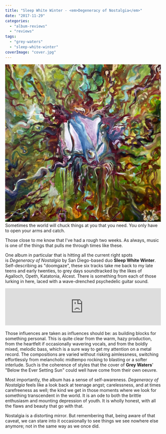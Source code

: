 ```yaml
---
title: "Sleep White Winter - <em>Degeneracy of Nostalgia</em>"
date: "2017-11-29"
categories: 
  - "album-reviews"
  - "reviews"
tags: 
  - "grey-waters"
  - "sleep-white-winter"
coverImage: "cover.jpg"
---
```


[![](images/cover-1013x1024.jpg)](http://www.eveningoflight.nl/wordpress/wp-content/uploads/2017/11/cover.jpg)Sometimes the world will chuck things at you that you need. You only have to open your arms and catch.

Those close to me know that I've had a rough two weeks. As always, music is one of the things that pulls me through times like these.

One album in particular that is hitting all the current right spots is _Degeneracy of Nostalgia_ by San Diego-based duo **Sleep White Winter**. Self-describing as "doomgaze", these six tracks take me back to my late teens and early twenties, to grey days soundtracked by the likes of Agalloch, Opeth, Katatonia, Alcest. There is something from each of those lurking in here, laced with a wave-drenched psychedelic guitar sound.

<iframe style="border: 0; width: 100%; height: 120px;" src="https://bandcamp.com/EmbeddedPlayer/album=370397045/size=large/bgcol=333333/linkcol=2ebd35/tracklist=false/artwork=small/transparent=true/" width="300" height="150" seamless=""><a href="http://sleepwhitewinter.bandcamp.com/album/degeneracy-of-nostalgia">Degeneracy of Nostalgia by Sleep White Winter</a></iframe>

Those influences are taken as influences should be: as building blocks for something personal. This is quite clear from the warm, hazy production, from the heartfelt if occasionally wavering vocals, and from the boldly mixed, melodic bass, which is a sure way to get my attention on a metal record. The compositions are varied without risking aimlessness, switching effortlessly from melancholic midtempo rocking to blasting or a softer interlude. Such is the coherence of styles that the cover of **Grey Waters**' "Below the Ever Setting Sun" could well have come from their own oeuvre.

Most importantly, the album has a sense of self-awareness. _Degeneracy of Nostalgia_ feels like a look back at teenage angst; carelessness, and at times carefreeness as well; the kind we get in those moments where we look for something transcendent in the world. It is an ode to both the brittle enthusiasm and mounting depression of youth. It is wholly honest, with all the flaws and beauty that go with that.

Nostalgia is a distorting mirror. But remembering that, being aware of that caveat, we can stare into it occasionally to see things we see nowhere else anymore; not in the same way as we once did.
